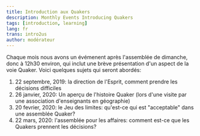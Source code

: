 ```yaml
---
title: Introduction aux Quakers
description: Monthly Events Introducing Quakers
tags: [introduction, learning]
lang: fr
trans: intro2us
author: modérateur
---
```

Chaque mois nous avons un évémenent après l'assemblée de dimanche, donc à 12h30 environ, qui inclut une brève présentation d'un aspect de la voie Quaker. Voici quelques sujets qui seront abordés:

1. 22 septembre, 2019: la direction de l'Esprit, comment prendre les décisions difficiles
1. 26 janvier, 2020: Un aperçu de l'histoire Quaker (lors d'une visite par une association d'enseignants en géographie)
1. 20 fevrier, 2020: le Jeu des limites: qu'est-ce qui est "acceptable" dans une assemblée Quaker?
1. 22 mars, 2020: l'assemblée pour les affaires: comment est-ce que les Quakers prennent les décisions?
